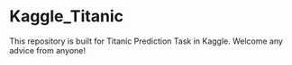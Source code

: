# Kaggle_Titanic
This repository is built for Titanic Prediction Task in Kaggle. Welcome any advice from anyone!
